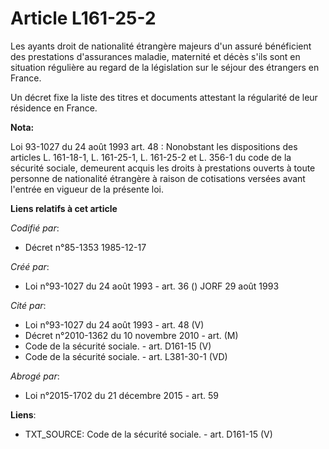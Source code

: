 # Article L161-25-2

Les ayants droit de nationalité étrangère majeurs d'un assuré bénéficient des prestations d'assurances maladie, maternité et
décès s'ils sont en situation régulière au regard de la législation sur le séjour des étrangers en France.

Un décret fixe la liste des titres et documents attestant la régularité de leur résidence en France.

**Nota:**

Loi 93-1027 du 24 août 1993 art. 48 : Nonobstant les dispositions des articles L. 161-18-1, L. 161-25-1, L. 161-25-2 et L.
356-1 du code de la sécurité sociale, demeurent acquis les droits à prestations ouverts à toute personne de nationalité
étrangère à raison de cotisations versées avant l'entrée en vigueur de la présente loi.

**Liens relatifs à cet article**

_Codifié par_:

  - Décret n°85-1353 1985-12-17

_Créé par_:

  - Loi n°93-1027 du 24 août 1993 - art. 36 () JORF 29 août 1993

_Cité par_:

  - Loi n°93-1027 du 24 août 1993 - art. 48 (V)
  - Décret n°2010-1362 du 10 novembre 2010 - art. (M)
  - Code de la sécurité sociale. - art. D161-15 (V)
  - Code de la sécurité sociale. - art. L381-30-1 (VD)

_Abrogé par_:

  - Loi n°2015-1702 du 21 décembre 2015 - art. 59

**Liens**:

  - TXT_SOURCE: Code de la sécurité sociale. - art. D161-15 (V)
